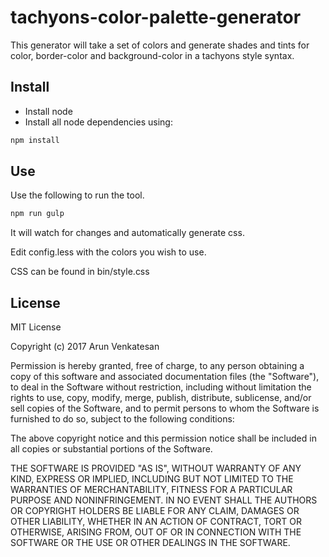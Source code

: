 # tachyons-color-palette-generator

This generator will take a set of colors and generate shades and tints for color, border-color and background-color in a tachyons style syntax.

## Install
* Install node
* Install all node dependencies using:

```bash
npm install
```

## Use
Use the following to run the tool.

```bash
npm run gulp
```

It will watch for changes and automatically generate css.

Edit config.less with the colors you wish to use.

CSS can be found in bin/style.css

## License
MIT License

Copyright (c) 2017 Arun Venkatesan

Permission is hereby granted, free of charge, to any person obtaining a copy
of this software and associated documentation files (the "Software"), to deal
in the Software without restriction, including without limitation the rights
to use, copy, modify, merge, publish, distribute, sublicense, and/or sell
copies of the Software, and to permit persons to whom the Software is
furnished to do so, subject to the following conditions:

The above copyright notice and this permission notice shall be included in all
copies or substantial portions of the Software.

THE SOFTWARE IS PROVIDED "AS IS", WITHOUT WARRANTY OF ANY KIND, EXPRESS OR
IMPLIED, INCLUDING BUT NOT LIMITED TO THE WARRANTIES OF MERCHANTABILITY,
FITNESS FOR A PARTICULAR PURPOSE AND NONINFRINGEMENT. IN NO EVENT SHALL THE
AUTHORS OR COPYRIGHT HOLDERS BE LIABLE FOR ANY CLAIM, DAMAGES OR OTHER
LIABILITY, WHETHER IN AN ACTION OF CONTRACT, TORT OR OTHERWISE, ARISING FROM,
OUT OF OR IN CONNECTION WITH THE SOFTWARE OR THE USE OR OTHER DEALINGS IN THE
SOFTWARE.
